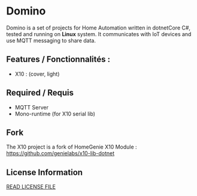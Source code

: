 # Domino
Domino is a set of projects for Home Automation written in dotnetCore C#, tested and running on **Linux** system.
It communicates with IoT devices and use MQTT messaging to share data.

## Features / Fonctionnalités :
- X10 : (cover, light)
 
## Required / Requis
- MQTT Server
- Mono-runtime (for X10 serial lib)

## Fork
The X10 project is a fork of HomeGenie X10 Module : https://github.com/genielabs/x10-lib-dotnet


## License Information

[READ LICENSE FILE](LICENSE)

